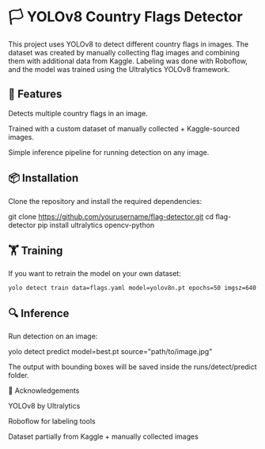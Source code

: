 # 🏳️ YOLOv8 Country Flags Detector

This project uses YOLOv8 to detect different country flags in images. The dataset was created by manually collecting flag images and combining them with additional data from Kaggle. Labeling was done with Roboflow, and the model was trained using the Ultralytics YOLOv8 framework.

## 🚀 Features

Detects multiple country flags in an image.

Trained with a custom dataset of manually collected + Kaggle-sourced images.

Simple inference pipeline for running detection on any image.

## 📦 Installation

Clone the repository and install the required dependencies:

git clone https://github.com/yourusername/flag-detector.git
cd flag-detector
pip install ultralytics opencv-python

## 🏋️ Training

If you want to retrain the model on your own dataset:

```yolo detect train data=flags.yaml model=yolov8n.pt epochs=50 imgsz=640```

## 🔍 Inference

Run detection on an image:

yolo detect predict model=best.pt source="path/to/image.jpg"


The output with bounding boxes will be saved inside the runs/detect/predict folder.

📖 Acknowledgements

YOLOv8 by Ultralytics

Roboflow for labeling tools

Dataset partially from Kaggle + manually collected images
